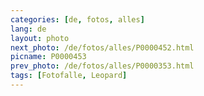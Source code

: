 ```yaml
---
categories: [de, fotos, alles]
lang: de
layout: photo
next_photo: /de/fotos/alles/P0000452.html
picname: P0000453
prev_photo: /de/fotos/alles/P0000353.html
tags: [Fotofalle, Leopard]
---
```

